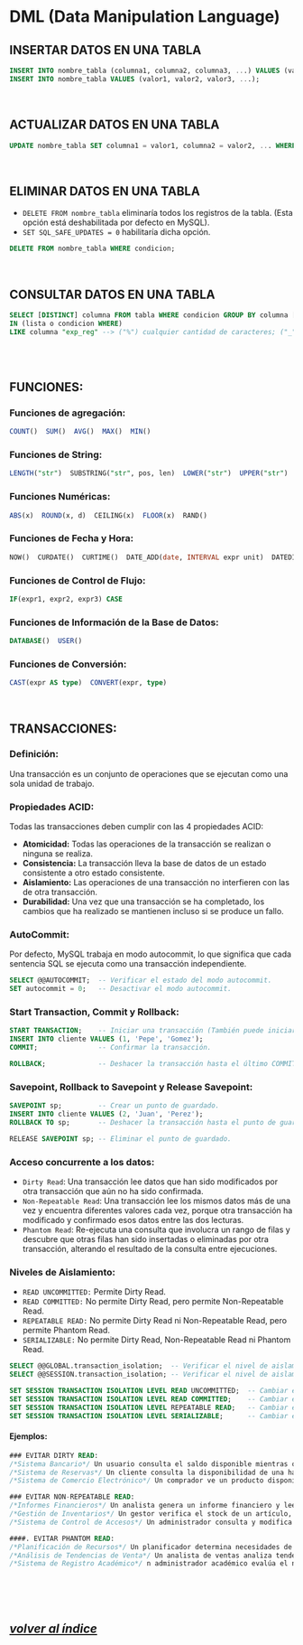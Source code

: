 # DML (Data Manipulation Language)

## INSERTAR DATOS EN UNA TABLA
```sql
INSERT INTO nombre_tabla (columna1, columna2, columna3, ...) VALUES (valor1, valor2, valor3, ...);
INSERT INTO nombre_tabla VALUES (valor1, valor2, valor3, ...);
```
<br>

## ACTUALIZAR DATOS EN UNA TABLA
```sql
UPDATE nombre_tabla SET columna1 = valor1, columna2 = valor2, ... WHERE condicion;
```
<br>

## ELIMINAR DATOS EN UNA TABLA
- `DELETE FROM nombre_tabla` eliminaría todos los registros de la tabla. (Esta opción está deshabilitada por defecto en MySQL).
- `SET SQL_SAFE_UPDATES = 0` habilitaría dicha opción.
```sql
DELETE FROM nombre_tabla WHERE condicion;
```
<br>

## CONSULTAR DATOS EN UNA TABLA
```sql
SELECT [DISTINCT] columna FROM tabla WHERE condicion GROUP BY columna [ASC | DESC] [WITH ROLLUP] HAVING condicion_groupBy ORDER BY columna [ASC | DESC] LIMIT n_filas
IN (lista o condicion WHERE)
LIKE columna "exp_reg" --> ("%") cualquier cantidad de caracteres; ("_") un solo carácter
```
<br><br>

## FUNCIONES:
### Funciones de agregación:
```sql
COUNT()  SUM()  AVG()  MAX()  MIN()
```

### Funciones de String:
```sql
LENGTH("str")  SUBSTRING("str", pos, len)  LOWER("str")  UPPER("str")  REPLACE("str", "from_str", "to_str")  CONCAT ("str1", "str2", "...")	
```

### Funciones Numéricas:
```sql
ABS(x)  ROUND(x, d)  CEILING(x)  FLOOR(x)  RAND()
```

### Funciones de Fecha y Hora:
```sql
NOW()  CURDATE()  CURTIME()  DATE_ADD(date, INTERVAL expr unit)  DATEDIFF(expr1, expr2)
```

### Funciones de Control de Flujo:
```sql
IF(expr1, expr2, expr3)	CASE
```

### Funciones de Información de la Base de Datos:
```sql
DATABASE()  USER()
```

### Funciones de Conversión:
```sql
CAST(expr AS type)  CONVERT(expr, type)
```
<br>

## TRANSACCIONES:
### Definición:
Una transacción es un conjunto de operaciones que se ejecutan como una sola unidad de trabajo. 

### Propiedades ACID:
Todas las transacciones deben cumplir con las 4 propiedades ACID:
- **Atomicidad:** Todas las operaciones de la transacción se realizan o ninguna se realiza.
- **Consistencia:** La transacción lleva la base de datos de un estado consistente a otro estado consistente.
- **Aislamiento:** Las operaciones de una transacción no interfieren con las de otra transacción.
- **Durabilidad:** Una vez que una transacción se ha completado, los cambios que ha realizado se mantienen incluso si se produce un fallo.

### AutoCommit:
Por defecto, MySQL trabaja en modo autocommit, lo que significa que cada sentencia SQL se ejecuta como una transacción independiente. 
```sql
SELECT @@AUTOCOMMIT;  -- Verificar el estado del modo autocommit.
SET autocommit = 0;   -- Desactivar el modo autocommit.
```

### Start Transaction, Commit y Rollback:
```sql
START TRANSACTION;    -- Iniciar una transacción (También puede iniciar con BEGIN).
INSERT INTO cliente VALUES (1, 'Pepe', 'Gomez');
COMMIT;               -- Confirmar la transacción.

ROLLBACK;             -- Deshacer la transacción hasta el último COMMIT.
```

### Savepoint, Rollback to Savepoint y Release Savepoint:
```sql
SAVEPOINT sp;         -- Crear un punto de guardado.
INSERT INTO cliente VALUES (2, 'Juan', 'Perez');
ROLLBACK TO sp;       -- Deshacer la transacción hasta el punto de guardado.

RELEASE SAVEPOINT sp; -- Eliminar el punto de guardado.
```

### Acceso concurrente a los datos:
- `Dirty Read`: Una transacción lee datos que han sido modificados por otra transacción que aún no ha sido confirmada.
- `Non-Repeatable Read`: Una transacción lee los mismos datos más de una vez y encuentra diferentes valores cada vez, porque otra transacción ha modificado y confirmado esos datos entre las dos lecturas.
- `Phantom Read`:  Re-ejecuta una consulta que involucra un rango de filas y descubre que otras filas han sido insertadas o eliminadas por otra transacción, alterando el resultado de la consulta entre ejecuciones.


### Niveles de Aislamiento:
- `READ UNCOMMITTED:` Permite Dirty Read.
- `READ COMMITTED:` No permite Dirty Read, pero permite Non-Repeatable Read.
- `REPEATABLE READ:` No permite Dirty Read ni Non-Repeatable Read, pero permite Phantom Read.
- `SERIALIZABLE:` No permite Dirty Read, Non-Repeatable Read ni Phantom Read.
```sql
SELECT @@GLOBAL.transaction_isolation;  -- Verificar el nivel de aislamiento global.
SELECT @@SESSION.transaction_isolation; -- Verificar el nivel de aislamiento de la sesión.

SET SESSION TRANSACTION ISOLATION LEVEL READ UNCOMMITTED;  -- Cambiar el nivel de aislamiento de la sesión a read uncommitted.
SET SESSION TRANSACTION ISOLATION LEVEL READ COMMITTED;    -- Cambiar el nivel de aislamiento de la sesión a read committed.
SET SESSION TRANSACTION ISOLATION LEVEL REPEATABLE READ;   -- Cambiar el nivel de aislamiento de la sesión a repeatable read.
SET SESSION TRANSACTION ISOLATION LEVEL SERIALIZABLE;      -- Cambiar el nivel de aislamiento de la sesión a serializable.
```
#### Ejemplos:
``` sql
### EVITAR DIRTY READ:
/*Sistema Bancario*/ Un usuario consulta el saldo disponible mientras otro está transfiriendo dinero a esa cuenta.
/*Sistema de Reservas*/ Un cliente consulta la disponibilidad de una habitación mientras otro está cancelando una reserva no confirmada aún.
/*Sistema de Comercio Electrónico*/ Un comprador ve un producto disponible mientras otro comprador está en proceso de compra no finalizada.

### EVITAR NON-REPEATABLE READ:
/*Informes Financieros*/ Un analista genera un informe financiero y lee transacciones que cambian durante el proceso debido a actualizaciones.
/*Gestión de Inventarios*/ Un gestor verifica el stock de un artículo, y al revisar de nuevo, la cantidad ha cambiado por ventas recientes.
/*Sistema de Control de Accesos*/ Un administrador consulta y modifica niveles de acceso mientras otro administrador está haciendo cambios simultáneos.

####. EVITAR PHANTOM READ:
/*Planificación de Recursos*/ Un planificador determina necesidades de recursos para un proyecto y durante la consulta se añaden nuevas tareas.
/*Análisis de Tendencias de Venta*/ Un analista de ventas analiza tendencias y durante su consulta se insertan nuevas ventas.
/*Sistema de Registro Académico*/ n administrador académico evalúa el número de estudiantes inscritos para decidir sobre nuevas secciones, mientras otros administradores inscriben más estudiantes.
```
<br><br><br>

## *[volver al índice](../../README.md)*